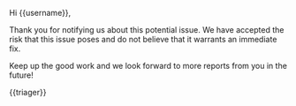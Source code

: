 Hi {{username}},

Thank you for notifying us about this potential issue. We have accepted the risk that this issue poses and do not believe that it warrants an immediate fix.

Keep up the good work and we look forward to more reports from you in the future!

{{triager}}
